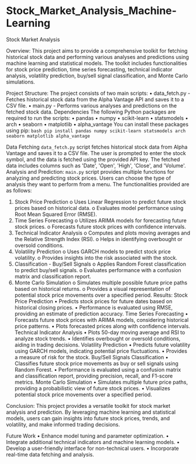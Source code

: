 # Stock_Market_Analysis_Machine-Learning

Stock Market Analysis


Overview:
This project aims to provide a comprehensive toolkit for fetching historical stock data and performing various analyses and predictions using machine learning and statistical models. The toolkit includes functionalities for stock price prediction, time series forecasting, technical indicator analysis, volatility prediction, buy/sell signal classification, and Monte Carlo simulations.

Project Structure:
The project consists of two main scripts:
•	data_fetch.py - Fetches historical stock data from the Alpha Vantage API and saves it to a CSV file.
•	main.py - Performs various analyses and predictions on the fetched stock data.
Dependencies
The following Python packages are required to run the scripts:
•	pandas
•	numpy
•	scikit-learn
•	statsmodels
•	arch
•	seaborn
•	matplotlib
•	alpha_vantage
You can install these packages using pip:
```bash pip install pandas numpy scikit-learn statsmodels arch seaborn matplotlib alpha_vantage ```


Data Fetching
`data_fetch.py` script fetches historical stock data from Alpha Vantage and saves it to a CSV file. The user is prompted to enter the stock symbol, and the data is fetched using the provided API key. The fetched data includes columns such as 'Date', 'Open', 'High', 'Close', and 'Volume'.
Analysis and Prediction:
`main.py` script provides multiple functions for analyzing and predicting stock prices. Users can choose the type of analysis they want to perform from a menu. The functionalities provided are as follows:
1.	Stock Price Prediction
o	Uses Linear Regression to predict future stock prices based on historical data.
o	Evaluates model performance using Root Mean Squared Error (RMSE).
2.	Time Series Forecasting
o	Utilizes ARIMA models for forecasting future stock prices.
o	Forecasts future stock prices with confidence intervals.
3.	Technical Indicator Analysis
o	Computes and plots moving averages and the Relative Strength Index (RSI).
o	Helps in identifying overbought or oversold conditions.
4.	Volatility Prediction
o	Uses GARCH models to predict stock price volatility.
o	Provides insights into the risk associated with the stock.
5.	Classification - Buy/Sell Signals
o	Applies Random Forest classification to predict buy/sell signals.
o	Evaluates performance with a confusion matrix and classification report.
6.	Monte Carlo Simulation
o	Simulates multiple possible future price paths based on historical returns.
o	Provides a visual representation of potential stock price movements over a specified period.
Results:
Stock Price Prediction
•	Predicts stock prices for future dates based on historical closing prices.
•	Performance is evaluated using RMSE, providing an estimate of prediction accuracy.
Time Series Forecasting
•	Forecasts future stock prices with ARIMA models, considering historical price patterns.
•	Plots forecasted prices along with confidence intervals.
Technical Indicator Analysis
•	Plots 50-day moving average and RSI to analyze stock trends.
•	Identifies overbought or oversold conditions, aiding in trading decisions.
Volatility Prediction
•	Predicts future volatility using GARCH models, indicating potential price fluctuations.
•	Provides a measure of risk for the stock.
Buy/Sell Signals Classification
•	Classifies future stock price movements as buy or sell signals using Random Forest.
•	Performance is evaluated using a confusion matrix and classification report, providing precision, recall, and F1-score metrics.
Monte Carlo Simulation
•	Simulates multiple future price paths, providing a probabilistic view of future stock prices.
•	Visualizes potential stock price movements over a specified period.





Conclusion:
This project provides a versatile toolkit for stock market analysis and prediction. By leveraging machine learning and statistical models, users can gain insights into future stock prices, trends, and volatility, and make informed trading decisions.

Future Work
•	Enhance model tuning and parameter optimization.
•	Integrate additional technical indicators and machine learning models.
•	Develop a user-friendly interface for non-technical users.
•	Incorporate real-time data fetching and analysis.

